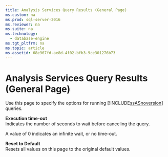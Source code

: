 ```yaml
---
title: Analysis Services Query Results (General Page)
ms.custom: na
ms.prod: sql-server-2016
ms.reviewer: na
ms.suite: na
ms.technology: 
  - database-engine
ms.tgt_pltfrm: na
ms.topic: article
ms.assetid: 68e967fd-ae8d-4f02-bfb3-9ce301276b73
---
```

# Analysis Services Query Results (General Page)
  Use this page to specify the options for running [!INCLUDE[ssASnoversion](../../Token/Other/ssASnoversion_md.md)] queries.  
  
 **Execution time\-out**  
 Indicates the number of seconds to wait before canceling the query.  
  
 A value of 0 indicates an infinite wait, or no time\-out.  
  
 **Reset to Default**  
 Resets all values on this page to the original default values.  
  
  